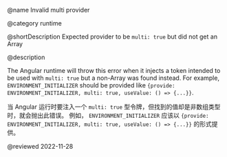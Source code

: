 @name Invalid multi provider

@category runtime

@shortDescription Expected provider to be `multi: true` but did not get an Array

@description

The Angular runtime will throw this error when it injects a token intended to be used with `multi: true` but
a non-Array was found instead. For example, `ENVIRONMENT_INITIALIZER` should be provided
like `{provide: ENVIRONMENT_INITIALIZER, multi: true, useValue: () => {...}}`.

当 Angular 运行时要注入一个 `multi: true` 型令牌，但找到的值却是非数组类型时，就会抛出此错误。 例如， `ENVIRONMENT_INITIALIZER` 应该以 `{provide: ENVIRONMENT_INITIALIZER, multi: true, useValue: () => {...}}` 的形式提供。

<!-- links -->

<!-- external links -->

<!-- end links -->

@reviewed 2022-11-28
